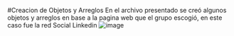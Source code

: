 #Creacion de Objetos y Arreglos
En el archivo presentado se creó algunos objetos y arreglos en base a la pagina web que el grupo escogió, en este caso fue la red Social Linkedin
![image](https://github.com/user-attachments/assets/41c19afc-5f68-4849-bd2b-7c84d96d44dd)
